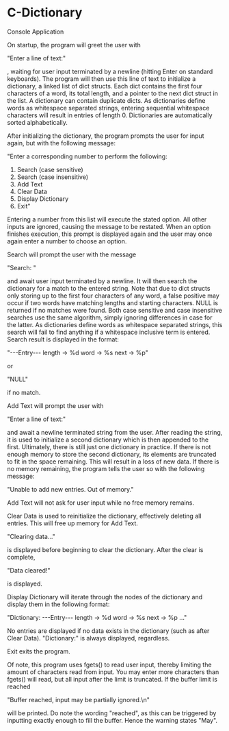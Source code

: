 # C-Dictionary
Console Application


On startup, the program will greet the user with 

"Enter a line of text:"

, waiting for user input terminated by a newline (hitting Enter on standard keyboards).
The program will then use this line of text to initialize a dictionary, a linked list of dict structs. Each dict contains the first four characters of a word, its
total length, and a pointer to the next dict struct in the list. A dictionary can contain duplicate dicts.
As dictionaries define words as whitespace separated strings, entering sequential whitespace characters will result in entries of length 0.
Dictionaries are automatically sorted alphabetically.


After initializing the dictionary, the program prompts the user for input again, but with the following message:

"Enter a corresponding number to perform the following:
1. Search (case sensitive)
2. Search (case insensitive)
3. Add Text
4. Clear Data
5. Display Dictionary
6. Exit"

Entering a number from this list will execute the stated option. All other inputs are ignored, causing the message to be restated.
When an option finishes execution, this prompt is displayed again and the user may once again enter a number to choose an option.


Search will prompt the user with the message 

"Search: "

and await user input terminated by a newline. It will then search the dictionary for a match to the entered string. Note that due to dict structs only storing up to 
the first four characters of any word, a false positive may occur if two words have matching lengths and starting characters. NULL is returned if no matches were 
found.
Both case sensitive and case insensitive searches use the same algorithm, simply ignoring differences in case for the latter.
As dictionaries define words as whitespace separated strings, this search will fail to find anything if a whitespace inclusive term is entered.
Search result is displayed in the format:

"---Entry---
length -> %d
word   -> %s
next   -> %p"

or

"NULL"

if no match.


Add Text will prompt the user with

"Enter a line of text:"

and await a newline terminated string from the user. After reading the string, it is used to initialize a second dictionary which is then appended to the first.
Ultimately, there is still just one dictionary in practice.
If there is not enough memory to store the second dictionary, its elements are truncated to fit in the space remaining. This will result in a loss of new data.
If there is no memory remaining, the program tells the user so with the following message:

"Unable to add new entries.
Out of memory."

Add Text will not ask for user input while no free memory remains.


Clear Data is used to reinitialize the dictionary, effectively deleting all entries. This will free up memory for Add Text.

"Clearing data..."

is displayed before beginning to clear the dictionary. After the clear is complete,

"Data cleared!"

is displayed.


Display Dictionary will iterate through the nodes of the dictionary and display them in the following format:

"Dictionary:
---Entry---
length -> %d
word   -> %s
next   -> %p
..."

No entries are displayed if no data exists in the dictionary (such as after Clear Data). "Dictionary:" is always displayed, regardless.


Exit exits the program.



Of note, this program uses fgets() to read user input, thereby limiting the amount of characters read from input. You may enter more characters than fgets() will
read, but all input after the limit is truncated. If the buffer limit is reached

"Buffer reached, input may be partially ignored.\n"

will be printed. Do note the wording "reached", as this can be triggered by inputting exactly enough to fill the buffer. Hence the warning states "May".
